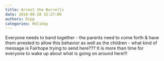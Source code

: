 ```yaml
---
title: Arrest the Burrells
date: 2018-08-28 15:27:09
authors: Ripp
categories: Holiday
---
```


 Everyone needs to band together - the parents need to come forth &amp; have them arrested to allow this behavior as well as the children - what kind of message is Fairhope trying to send here???  It is more than time for everyone to wake up about what is going on around here!!!
